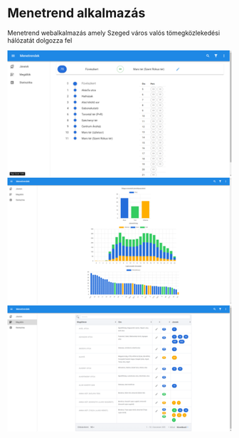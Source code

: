 # Menetrend alkalmazás

Menetrend webalkalmazás amely Szeged város valós tömegközlekedési hálózatát dolgozza fel

![Járat nézet](/screencaps/1.png)
![Statisztika](/screencaps/2.png)
![Megállók nézet](/screencaps/3.png)